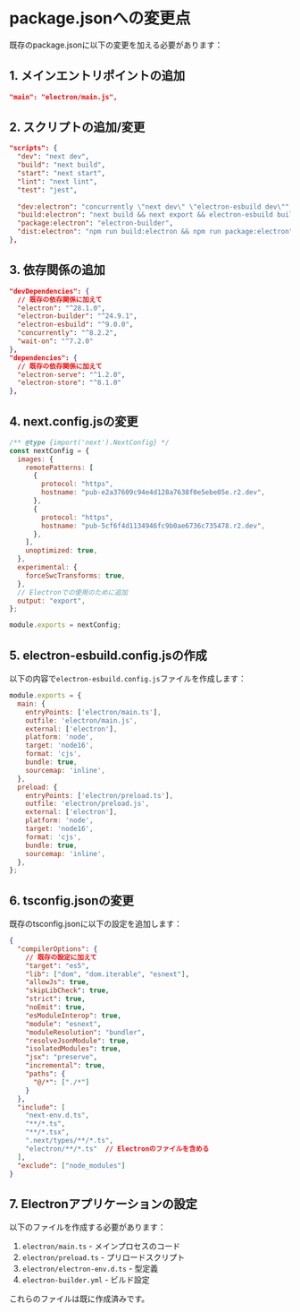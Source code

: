 # package.jsonへの変更点

既存のpackage.jsonに以下の変更を加える必要があります：

## 1. メインエントリポイントの追加

```json
"main": "electron/main.js",
```

## 2. スクリプトの追加/変更

```json
"scripts": {
  "dev": "next dev",
  "build": "next build",
  "start": "next start",
  "lint": "next lint",
  "test": "jest",
  
  "dev:electron": "concurrently \"next dev\" \"electron-esbuild dev\"",
  "build:electron": "next build && next export && electron-esbuild build",
  "package:electron": "electron-builder",
  "dist:electron": "npm run build:electron && npm run package:electron"
},
```

## 3. 依存関係の追加

```json
"devDependencies": {
  // 既存の依存関係に加えて
  "electron": "^28.1.0",
  "electron-builder": "^24.9.1",
  "electron-esbuild": "^9.0.0",
  "concurrently": "^8.2.2",
  "wait-on": "^7.2.0"
},
"dependencies": {
  // 既存の依存関係に加えて
  "electron-serve": "^1.2.0",
  "electron-store": "^8.1.0"
},
```

## 4. next.config.jsの変更

```js
/** @type {import('next').NextConfig} */
const nextConfig = {
  images: {
    remotePatterns: [
      {
        protocol: "https",
        hostname: "pub-e2a37609c94e4d128a7638f0e5ebe05e.r2.dev",
      },
      {
        protocol: "https",
        hostname: "pub-5cf6f4d1134946fc9b0ae6736c735478.r2.dev",
      },
    ],
    unoptimized: true,
  },
  experimental: {
    forceSwcTransforms: true,
  },
  // Electronでの使用のために追加
  output: "export",
};

module.exports = nextConfig;
```

## 5. electron-esbuild.config.jsの作成

以下の内容で`electron-esbuild.config.js`ファイルを作成します：

```js
module.exports = {
  main: {
    entryPoints: ['electron/main.ts'],
    outfile: 'electron/main.js',
    external: ['electron'],
    platform: 'node',
    target: 'node16',
    format: 'cjs',
    bundle: true,
    sourcemap: 'inline',
  },
  preload: {
    entryPoints: ['electron/preload.ts'],
    outfile: 'electron/preload.js',
    external: ['electron'],
    platform: 'node',
    target: 'node16',
    format: 'cjs',
    bundle: true,
    sourcemap: 'inline',
  },
};
```

## 6. tsconfig.jsonの変更

既存のtsconfig.jsonに以下の設定を追加します：

```json
{
  "compilerOptions": {
    // 既存の設定に加えて
    "target": "es5",
    "lib": ["dom", "dom.iterable", "esnext"],
    "allowJs": true,
    "skipLibCheck": true,
    "strict": true,
    "noEmit": true,
    "esModuleInterop": true,
    "module": "esnext",
    "moduleResolution": "bundler",
    "resolveJsonModule": true,
    "isolatedModules": true,
    "jsx": "preserve",
    "incremental": true,
    "paths": {
      "@/*": ["./*"]
    }
  },
  "include": [
    "next-env.d.ts", 
    "**/*.ts", 
    "**/*.tsx", 
    ".next/types/**/*.ts",
    "electron/**/*.ts"  // Electronのファイルを含める
  ],
  "exclude": ["node_modules"]
}
```

## 7. Electronアプリケーションの設定

以下のファイルを作成する必要があります：

1. `electron/main.ts` - メインプロセスのコード
2. `electron/preload.ts` - プリロードスクリプト
3. `electron/electron-env.d.ts` - 型定義
4. `electron-builder.yml` - ビルド設定

これらのファイルは既に作成済みです。
